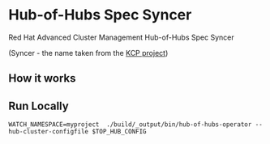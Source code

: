[comment]: # ( Copyright Contributors to the Open Cluster Management project )

# Hub-of-Hubs Spec Syncer
Red Hat Advanced Cluster Management Hub-of-Hubs Spec Syncer

(Syncer - the name taken from the [KCP project](https://github.com/kcp-dev/kcp/blob/main/contrib/demo/README.md#syncer))

## How it works

## Run Locally

```
WATCH_NAMESPACE=myproject  ./build/_output/bin/hub-of-hubs-operator --hub-cluster-configfile $TOP_HUB_CONFIG
```


